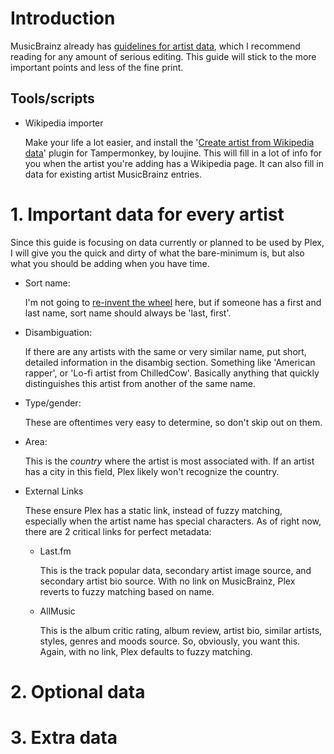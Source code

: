 # Introduction
MusicBrainz already has [guidelines for artist data](https://musicbrainz.org/doc/Style/Artist), which I recommend reading for any amount of serious editing. This guide will stick to the more important points and less of the fine print.

## Tools/scripts
- Wikipedia importer

    Make your life a lot easier, and install the '[Create artist from Wikipedia data](https://bitbucket.org/loujine/musicbrainz-scripts/raw/default/mb-edit-create_from_wikidata.user.js)' plugin for Tampermonkey, by loujine. This will fill in a lot of info for you when the artist you're adding has a Wikipedia page. It can also fill in data for existing artist MusicBrainz entries.

# 1. Important data for every artist
Since this guide is focusing on data currently or planned to be used by Plex, I will give you the quick and dirty of what the bare-minimum is, but also what you should be adding when you have time.

- Sort name:

    I'm not going to [re-invent the wheel](https://musicbrainz.org/doc/Style/Artist/Sort_Name) here, but if someone has a first and last name, sort name should always be 'last, first'.

- Disambiguation:

    If there are any artists with the same or very similar name, put short, detailed information in the disambig section. Something like 'American rapper', or 'Lo-fi artist from ChilledCow'. Basically anything that quickly distinguishes this artist from another of the same name.

- Type/gender:

    These are oftentimes very easy to determine, so don't skip out on them.

- Area:

    This is the *country* where the artist is most associated with. If an artist has a city in this field, Plex likely won't recognize the country.

- External Links

    These ensure Plex has a static link, instead of fuzzy matching, especially when the artist name has special characters. As of right now, there are 2 critical links for perfect metadata:

    - Last.fm
  
        This is the track popular data, secondary artist image source, and secondary artist bio source. With no link on MusicBrainz, Plex reverts to fuzzy matching based on name.

    - AllMusic

        This is the album critic rating, album review, artist bio, similar artists, styles, genres and moods source. So, obviously, you want this. Again, with no link, Plex defaults to fuzzy matching.

# 2. Optional data

# 3. Extra data